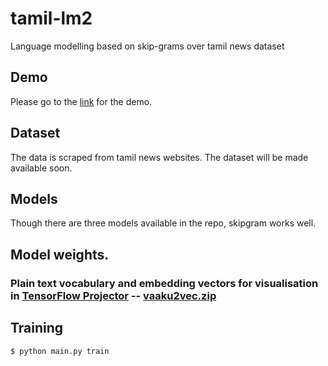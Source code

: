 # tamil-lm2
Language modelling based on skip-grams over tamil news dataset

## Demo
Please go to the [link](http://w2v.kaatchi.cheyyarivu.org/) for the demo.

## Dataset
The data is scraped from tamil news websites. The dataset will be made available soon. 

## Models
Though there are three models available in the repo, skipgram works well.

## Model weights.
### Plain text vocabulary and embedding vectors for visualisation in [TensorFlow Projector](projector.tensorflow.org) -- [vaaku2vec.zip](https://drive.google.com/open?id=1G3FM2paj9JaX-zsg0yDWxAHGrlxnjROy)

## Training
    $ python main.py train
  
